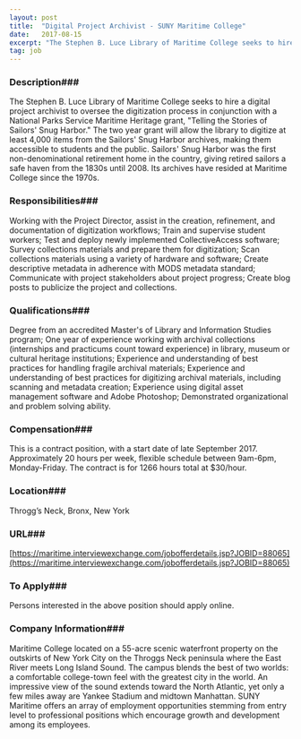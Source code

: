 ```yaml
---
layout: post
title:  "Digital Project Archivist - SUNY Maritime College"
date:   2017-08-15
excerpt: "The Stephen B. Luce Library of Maritime College seeks to hire a digital project archivist to oversee the digitization process in conjunction with a National Parks Service Maritime Heritage grant, 'Telling the Stories of Sailors' Snug Harbor.' The two year grant will allow the library to digitize at least 4,000..."
tag: job
---
```


### Description###

The Stephen B. Luce Library of Maritime College seeks to hire a digital project archivist to oversee the digitization process in conjunction with a National Parks Service Maritime Heritage grant, "Telling the Stories of Sailors' Snug Harbor." The two year grant will allow the library to digitize at least 4,000 items from the Sailors' Snug Harbor archives, making them accessible to students and the public. Sailors' Snug Harbor was the first non-denominational retirement home in the country, giving retired sailors a safe haven from the 1830s until 2008. Its archives have resided at Maritime College since the 1970s.


### Responsibilities###

Working with the Project Director, assist in the creation, refinement, and documentation of digitization workflows; Train and supervise student workers;
Test and deploy newly implemented CollectiveAccess software; Survey collections materials and prepare them for digitization; Scan collections materials using a variety of hardware and software; Create descriptive metadata in adherence with MODS metadata standard; Communicate with project stakeholders about project progress; Create blog posts to publicize the project and collections.


### Qualifications###

Degree from an accredited Master's of Library and Information Studies program; One year of experience working with archival collections (internships and practicums count toward experience) in library, museum or cultural heritage institutions; Experience and understanding of best practices for handling fragile archival materials; Experience and understanding of best practices for digitizing archival materials, including scanning and metadata creation; Experience using digital asset management software and Adobe Photoshop; Demonstrated organizational and problem solving ability.


### Compensation###

This is a contract position, with a start date of late September 2017. Approximately 20 hours per week, flexible schedule between 9am-6pm, Monday-Friday. The contract is for 1266 hours total at $30/hour.


### Location###

Throgg’s Neck, Bronx, New York


### URL###

[https://maritime.interviewexchange.com/jobofferdetails.jsp?JOBID=88065](https://maritime.interviewexchange.com/jobofferdetails.jsp?JOBID=88065)

### To Apply###

Persons interested in the above position should apply online. 


### Company Information###

Maritime College located on a 55-acre scenic waterfront property on the outskirts of New York City on the Throggs Neck peninsula where the East River meets Long Island Sound. The campus blends the best of two worlds: a comfortable college-town feel with the greatest city in the world. An impressive view of the sound extends toward the North Atlantic, yet only a few miles away are Yankee Stadium and midtown Manhattan. SUNY Maritime offers an array of employment opportunities stemming from entry level to professional positions which encourage growth and development among its employees.




